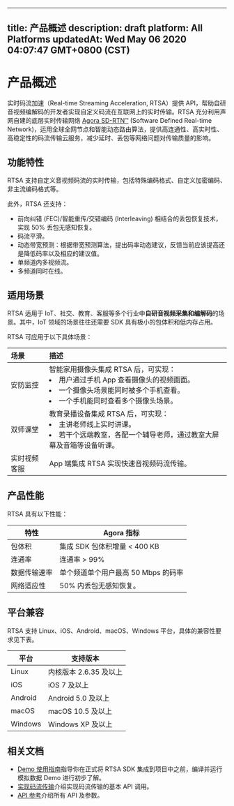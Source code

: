 
---
title: 产品概述
description: draft
platform: All Platforms
updatedAt: Wed May 06 2020 04:07:47 GMT+0800 (CST)
---
# 产品概述
实时码流加速（Real-time Streaming Acceleration, RTSA）提供 API，帮助自研音视频编解码的开发者实现自定义码流在互联网上的实时传输。RTSA 充分利用声网自建的底层实时传输网络 [Agora SD-RTN™](../../cn/RTSA/terms.md) (Software Defined Real-time Network)，运用全球全网节点和智能动态路由算法，提供高连通性、高实时性、高稳定性的码流传输云服务，减少延时、丢包等网络问题对传输质量的影响。

## 功能特性
RTSA 支持自定义音视频码流的实时传输，包括特殊编码格式、自定义加密编码、非主流编码格式等。

此外，RTSA 还支持：

* 前向纠错 (FEC)/智能重传/交错编码 (Interleaving) 相结合的丢包恢复技术，实现 50% 丢包无感知恢复。
* 码流平滑。
* 动态带宽预测：根据带宽预测算法，提出码率动态建议，反馈当前应该提高还是降低码率以及相应的建议值。
* 单频道内多视频流。
* 多频道同时在线。

## 适用场景
RTSA 适用于 IoT、社交、教育、客服等多个行业中**自研音视频采集和编解码**的场景。其中，IoT 领域的场景往往还需要 SDK 具有极小的包体积和低内存占用。

RTSA 可应用于以下具体场景：

| 场景         | 描述                                                         |
| :----------- | :----------------------------------------------------------- |
| 安防监控     | 智能家用摄像头集成 RTSA 后，可实现：<li>用户通过手机 App 查看摄像头的视频画面。<li>一个摄像头场景能同时被多个手机查看。<li>一个手机能同时查看多个摄像头场景。 |
| 双师课堂     | 教育录播设备集成 RTSA 后，可实现：<li>主讲老师线上实时讲课。 <li>若干个远端教室，各配一个辅导老师，通过教室大屏幕及音箱等设备听课。 |
| 实时视频客服 | App 端集成 RTSA 实现快速音视频码流传输。                     |

## 产品性能
RTSA 具有以下性能：

| 特性           | Agora 指标                                                                                                         |
|----------------|--------------------------------------------------------------------------------------------------------------------|
| 包体积      | 集成 SDK 包体积增量 &lt; 400 KB |
| 连通率      | 连通率 &gt;  99%  |
| 数据传输速率 | 单个频道单个用户最高 50 Mbps 的码率             |
| 网络适应性 | 50% 内丢包无感知恢复。                                                                               |

## 平台兼容

RTSA 支持 Linux、iOS、Android、macOS、Windows 平台，具体的兼容性要求见下表。
	
| 平台   | 支持版本 |
|--------|---------------------------------------------------------------------------------------------------------------------|
| Linux | 内核版本 2.6.35 及以上                                                                                                     |
| iOS | iOS 7 及以上                                                                                                    |
| Android | Android 5.0 及以上                                                                                                     |
| macOS | macOS 10.5 及以上                                                                                                     |
| Windows | Windows XP 及以上                                                                                                   |
	
## 相关文档
* [Demo 使用指南](../../cn/RTSA/demo_guide_android.md)指导你在正式将 RTSA SDK 集成到项目中之前，编译并运行模拟数据 Demo 进行初步了解。
* [实现码流传输](../../cn/RTSA/transmit_streams_android.md)介绍实现码流传输的基本 API 调用。
* [ API 参考](https://docs.agora.io/cn/RTSA/API%20Reference/rtsa_java/index.html)介绍所有 API 及参数。
